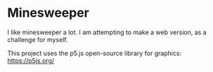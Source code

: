 # Minesweeper

I like minesweeper a lot. I am attempting to make a web version, as a challenge for myself. 

This project uses the p5.js open-source library for graphics: https://p5js.org/
